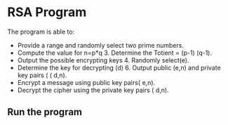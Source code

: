# RSA Program

The program is able to:

- Provide a range and randomly select two prime numbers.
- Compute the value for n=p*q 3. Determine the Totient = (p-1) (q-1).
- Output the possible encrypting keys 4. Randomly select(e).
- Determine the key for decrypting (d) 6. Output public  (e,n) and private key pairs ( ( d,n).
- Encrypt a message using public key pairs( e,n).
- Decrypt the cipher using the private key pairs ( d,n).

## Run the program

